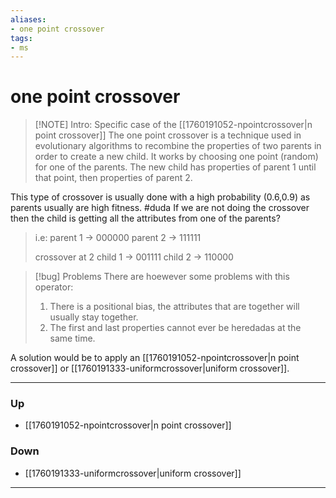 ```yaml
---
aliases:
- one point crossover
tags:
- ms
---
```

# one point crossover
> [!NOTE] Intro: 
> Specific case of the [[1760191052-npointcrossover|n point crossover]]
> The one point crossover is a technique used in evolutionary algorithms to recombine the properties of two parents in order to create a new child. It works by choosing one point (random) for one of the parents. The new child has properties of parent 1 until that point, then properties of parent 2. 

This type of crossover is usually done with a high probability (0.6,0.9) as parents usually are high fitness. 
#duda If we are not doing the crossover then the child is getting all the attributes from one of the parents?

> i.e:
> parent 1 -> 000000
> parent 2 -> 111111
> 
> crossover at 2
> child 1 -> 001111
> child 2 -> 110000


> [!bug] Problems
> There are hoewever some problems with this operator: 
> 1. There is a positional bias, the attributes that are together will usually stay together. 
> 2. The first and last properties cannot ever be heredadas at the same time.

A solution would be to apply an [[1760191052-npointcrossover|n point crossover]] or [[1760191333-uniformcrossover|uniform crossover]]. 

***
### Up
- [[1760191052-npointcrossover|n point crossover]]
### Down
- [[1760191333-uniformcrossover|uniform crossover]]
***
